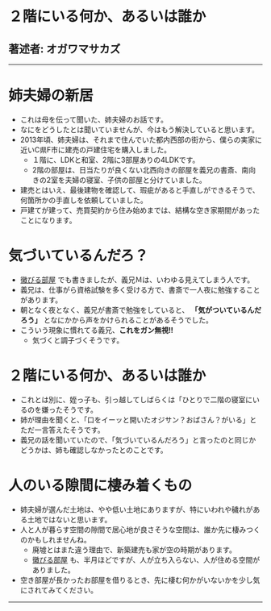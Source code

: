 # ２階にいる何か、あるいは誰か
## 著述者: オガワマサカズ

---
# 姉夫婦の新居
- これは母を伝って聞いた、姉夫婦のお話です。
- なにをどうしたとは聞いていませんが、今はもう解決していると思います。
- 2013年頃、姉夫婦は、それまで住んでいた都内西部の街から、僕らの実家に近いC県F市に建売の戸建住宅を購入しました。
    - １階に、LDKと和室、2階に3部屋ありの4LDKです。
    - 2階の部屋は、日当たりが良くない北西向きの部屋を義兄の書斎、南向きの2室を夫婦の寝室、子供の部屋と分けていました。
- 建売とはいえ、最後建物を確認して、瑕疵があると手直しができるそうで、何箇所かの手直しを依頼していました。
- 戸建てが建って、売買契約から住み始めまでは、結構な空き家期間があったことになります。

# 気づいているんだろ？
- [黴びる部屋](./Moldy_room.md) でも書きましたが、義兄Ｍは、いわゆる見えてしまう人です。
- 義兄は、仕事がら資格試験を多く受ける方で、書斎で一人夜に勉強することがあります。
- 朝となく夜となく、義兄が書斎で勉強をしていると、 **「気がついているんだろう」** となにかから声をかけられることがあるそうでした。
- こういう現象に慣れてる義兄、**これをガン無視!!**
    - 気づくと調子づくそうです。

# ２階にいる何か、あるいは誰か
- これとは別に、姪っ子も、引っ越してしばらくは「ひとりで二階の寝室にいるのを嫌ったそうです。
- 姉が理由を聞くと、「口をイーッと開いたオジサン？おばさん？がいる」とただ一言答えたそうです。
- 義兄の話を聞いていたので、「気づいているんだろう」と言ったのと同じかどうかは、姉も確認しなかったとのことです。

# 人のいる隙間に棲み着くもの
- 姉夫婦が選んだ土地は、やや低い土地にありますが、特にいわれや穢れがある土地ではないと思います。
- 人と人が暮らす空間の隙間で居心地が良さそうな空間は、誰か先に棲みつくのかもしれませんね。
    - 廃墟とはまた違う理由で、新築建売も家が空の時期があります。
    - [黴びる部屋](./Moldy_room.md) も、半月ほどですが、人が立ち入らない、人が住める空間がありました。
- 空き部屋が長かったお部屋を借りるとき、先に棲む何かがいないかを少し気にされてみてください。

---
